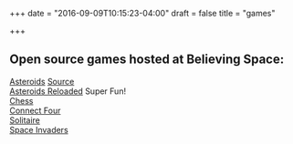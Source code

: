 +++
date = "2016-09-09T10:15:23-04:00"
draft = false
title = "games"

+++

## Open source games hosted at Believing Space:

[Asteroids](//asteroids.believing.space) [Source](//https://github.com/believerman/Asteroids-Reloaded)<br>
[Asteroids Reloaded](//xenodochial-fermat-f27459.netlify.com) Super Fun!<br>
[Chess](//chess.believing.space)<br>
[Connect Four](//connect4.believing.space)<br>
[Solitaire](//solitaire.believing.space)<br>
[Space Invaders](//invaders.believing.space)<br>
 



